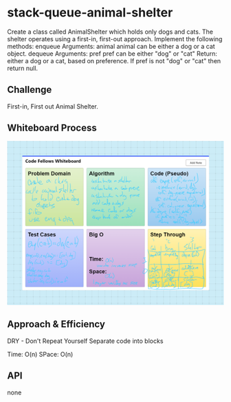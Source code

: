 # stack-queue-animal-shelter
Create a class called AnimalShelter which holds only dogs and cats.
The shelter operates using a first-in, first-out approach.
Implement the following methods:
enqueue
Arguments: animal
animal can be either a dog or a cat object.
dequeue
Arguments: pref
pref can be either "dog" or "cat"
Return: either a dog or a cat, based on preference.
If pref is not "dog" or "cat" then return null.

## Challenge

First-in, First out Animal Shelter.

## Whiteboard Process
![white board](WhiteBoardShelter.png)

## Approach & Efficiency
DRY - Don't Repeat Yourself
Separate code into blocks

Time: O(n)
SPace: O(n)

## API
none

